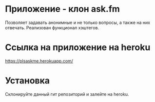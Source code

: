 # Приложение - клон ask.fm
Позволяет задавать анонимные и не только вопросы, а также на них отвечать.
Реализован функционал хэштегов.

# Ссылка на приложение на heroku
https://plsaskme.herokuapp.com/

# Установка
Склонируйте данный гит репозиторий и залейте на heroku. 
